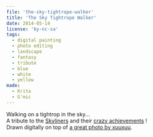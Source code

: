 ```yaml
---
file: 'the-sky-tightrope-walker'
title: 'The Sky Tightrope Walker'
date: 2014-05-14
license: 'by-nc-sa'
tags:
  - digital painting
  - photo editing
  - landscape
  - fantasy
  - tribute
  - blue
  - white
  - yellow
made:
  - Krita
  - G'mic
---
```


Walking on a tightrop in the sky...   
A tribute to the [Skyliners](http://www.sky-liners.com) and their [crazy achievements](http://vimeo.com/86019637) !  
Drawn digitally on top of [a great photo by xuuxuu](http://pixabay.com/fr/nuages-bleu-sun-ocean-sky-l-eau-65293/).
